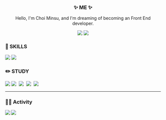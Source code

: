  <h3 align="center">✨ ME ✨</h3>
<p align="center">Hello, I'm Choi Minsu, and I'm dreaming of becoming an Front End developer.</p>
<div align="center">
  <a href="https://www.instagram.com/m.in_su08/"><img src="https://img.shields.io/badge/Instagram-ff69b4?style=plastic&logo=Instagram&logoColor=white"/></a>
 <img src="https://img.shields.io/badge/mandoo4137@gmail.com-EA4305?style=flat-square&logo=Gmail&logoColor=white">
</div>  


<h3 align="left">💪 SKILLS</h3>
<div align="left">
  <img src="https://img.shields.io/badge/java-007396?style=for-the-badge&logo=OpenJDK&logoColor=white">
  <img src="https://img.shields.io/badge/C-A8B9CC?style=for-the-badge&logo=C&logoColor=white">
</div>


<h3 align="left">✏️ STUDY </h3>
<div align="left">
  <img src="https://img.shields.io/badge/html5-E34F26?style=for-the-badge&logo=html5&logoColor=white">
  <img src="https://img.shields.io/badge/css3-1572B6?style=flat-square&logo=css3&logoColor=white">&nbsp
  <img src="https://img.shields.io/badge/javascript-F7DF1E?style=flat-square&logo=javascript&logoColor=white">&nbsp
  <img src="https://img.shields.io/badge/react-61DAFB?style=flat-square&logo=react&logoColor=white">&nbsp
  <img src="https://img.shields.io/badge/visual studio code-007ACC?style=flat-square&logo=visual studio code&logoColor=white">&nbsp 
</div>

<hr>

<h3 align="left">🏃🏻 Activity</h3>
<img align="left" src="http://mazassumnida.wtf/api/v2/generate_badge?boj=mandoo0707"/> <img align="center" src="https://github-readme-stats.vercel.app/api/top-langs/?username=min-su08&layout=compact">
